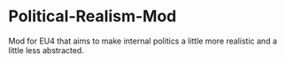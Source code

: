# Political-Realism-Mod
Mod for EU4 that aims to make internal politics a little more realistic and a little less abstracted.
